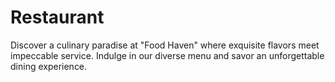 # Restaurant
Discover a culinary paradise at "Food Haven" where exquisite flavors meet impeccable service. Indulge in our diverse menu and savor an unforgettable dining experience.
